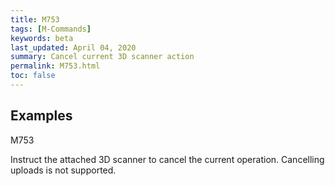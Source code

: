 ```yaml
---
title: M753
tags: [M-Commands] 
keywords: beta 
last_updated: April 04, 2020 
summary: Cancel current 3D scanner action 
permalink: M753.html
toc: false 
---
```



## Examples

M753

Instruct the attached 3D scanner to cancel the current operation. Cancelling uploads is not supported.

